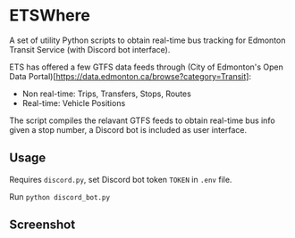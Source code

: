 # ETSWhere
A set of utility Python scripts to obtain real-time bus tracking for Edmonton Transit Service (with Discord bot interface).

ETS has offered a few GTFS data feeds through (City of Edmonton's Open Data Portal)[https://data.edmonton.ca/browse?category=Transit]:
* Non real-time: Trips, Transfers, Stops, Routes
* Real-time: Vehicle Positions

The script compiles the relavant GTFS feeds to obtain real-time bus info given a stop number, a Discord bot is included as user interface.

## Usage
Requires `discord.py`, set Discord bot token `TOKEN` in `.env` file.

Run `python discord_bot.py`

## Screenshot
